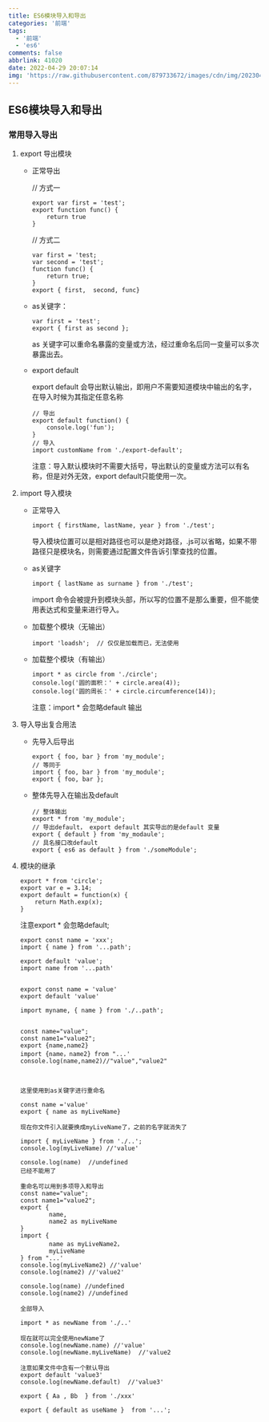```yaml
---
title: ES6模块导入和导出
categories: '前端'
tags:
  - '前端'
  - 'es6'
comments: false
abbrlink: 41020
date: 2022-04-29 20:07:14
img: 'https://raw.githubusercontent.com/879733672/images/cdn/img/202304282137822.png'
---
```


## ES6模块导入和导出

### 常用导入导出

1. export 导出模块

    * 正常导出

        // 方式一
        ```
        export var first = 'test';
        export function func() {
            return true
        }
        ```
        // 方式二
        ```
        var first = 'test;
        var second = 'test';
        function func() {
            return true;
        }
        export { first,  second, func}
        ```

    * as关键字：

        ```
        var first = 'test';
        export { first as second };
        ```
        as 关键字可以重命名暴露的变量或方法，经过重命名后同一变量可以多次暴露出去。

    * export default

        export default 会导出默认输出，即用户不需要知道模块中输出的名字，在导入时候为其指定任意名称
        ```
        // 导出
        export default function() {
            console.log('fun');
        }
        // 导入
        import customName from './export-default';
        ```
        注意：导入默认模块时不需要大括号，导出默认的变量或方法可以有名称，但是对外无效，export default只能使用一次。

2. import 导入模块

    * 正常导入

        ```
        import { firstName, lastName, year } from './test';
        ```
        导入模块位置可以是相对路径也可以是绝对路径，.js可以省略，如果不带路径只是模块名，则需要通过配置文件告诉引擎查找的位置。

    * as关键字
        ```
        import { lastName as surname } from './test';
        ```
        import 命令会被提升到模块头部，所以写的位置不是那么重要，但不能使用表达式和变量来进行导入。

    * 加载整个模块（无输出）

        ```
        import 'loadsh';  // 仅仅是加载而已，无法使用
        ```

    * 加载整个模块（有输出）

        ```
        import * as circle from './circle';
        console.log('圆的面积：' + circle.area(4));
        console.log('圆的周长：' + circle.circumference(14));
        ```
        注意：import * 会忽略default 输出

3. 导入导出复合用法

    * 先导入后导出

        ```
        export { foo, bar } from 'my_module';
        // 等同于
        import { foo, bar } from 'my_module';
        export { foo, bar };
        ```

    * 整体先导入在输出及default

        ```
        // 整体输出
        export * from 'my_module';
        // 导出default， export default 其实导出的是default 变量
        export { default } from 'my_modaule';
        // 具名接口改default
        export { es6 as default } from './someModule';
        ```

4. 模块的继承

    ```
    export * from 'circle';
    export var e = 3.14;
    export default = function(x) {
        return Math.exp(x);
    }
    ```
    注意export * 会忽略default;


    ```
    export const name = 'xxx';
    import { name } from '...path';

    export default 'value';
    import name from '...path'


    export const name = 'value'
    export default 'value'

    import myname, { name } from './..path';


    const name="value";
    const name1="value2";
    export {name,name2} 
    import {name，name2} from "...'
    console.log(name,name2)//"value","value2"



    这里使用到as关键字进行重命名

    const name ='value'
    export { name as myLiveName}

    现在你文件引入就要换成myLiveName了，之前的名字就消失了

    import { myLiveName } from './..';
    console.log(myLiveName) //'value'

    console.log(name)  //undefined
    已经不能用了

    重命名可以用到多项导入和导出
    const name="value";
    const name1="value2";
    export { 
            name,
            name2 as myLiveName
    } 
    import { 
            name as myLiveName2，
            myLiveName
    } from "...'
    console.log(myLiveName2) //'value'
    console.log(name2) //'value2'

    console.log(name) //undefined
    console.log(name2) //undefined

    全部导入

    import * as newName from './..'

    现在就可以完全使用newName了
    console.log(newName.name) //'value'
    console.log(newName.myLiveName)  //'value2

    注意如果文件中含有一个默认导出
    export default 'value3'
    console.log(newName.default)  //'value3'

    export { Aa , Bb  } from './xxx'

    export { default as useName }  from '...';
    ```

